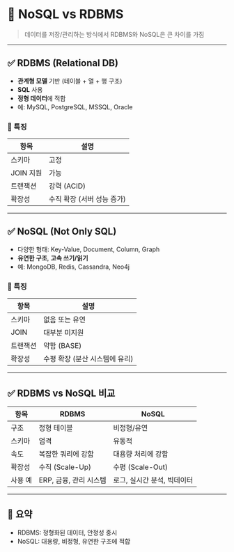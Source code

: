 
# 🧾 NoSQL vs RDBMS

> 데이터를 저장/관리하는 방식에서 RDBMS와 NoSQL은 큰 차이를 가짐

---

## ✅ RDBMS (Relational DB)

- **관계형 모델** 기반 (테이블 + 열 + 행 구조)
- **SQL** 사용
- **정형 데이터**에 적합
- 예: MySQL, PostgreSQL, MSSQL, Oracle

### 📌 특징

| 항목 | 설명 |
|------|------|
| 스키마 | 고정 |
| JOIN 지원 | 가능 |
| 트랜잭션 | 강력 (ACID) |
| 확장성 | 수직 확장 (서버 성능 증가) |

---

## ✅ NoSQL (Not Only SQL)

- 다양한 형태: Key-Value, Document, Column, Graph
- **유연한 구조**, **고속 쓰기/읽기**
- 예: MongoDB, Redis, Cassandra, Neo4j

### 📌 특징

| 항목 | 설명 |
|------|------|
| 스키마 | 없음 또는 유연 |
| JOIN | 대부분 미지원 |
| 트랜잭션 | 약함 (BASE) |
| 확장성 | 수평 확장 (분산 시스템에 유리) |

---

## ✅ RDBMS vs NoSQL 비교

| 항목 | RDBMS | NoSQL |
|------|--------|--------|
| 구조 | 정형 테이블 | 비정형/유연 |
| 스키마 | 엄격 | 유동적 |
| 속도 | 복잡한 쿼리에 강함 | 대용량 처리에 강함 |
| 확장성 | 수직 (Scale-Up) | 수평 (Scale-Out) |
| 사용 예 | ERP, 금융, 관리 시스템 | 로그, 실시간 분석, 빅데이터 |

---

## 🧠 요약

- RDBMS: 정형화된 데이터, 안정성 중시
- NoSQL: 대용량, 비정형, 유연한 구조에 적합
